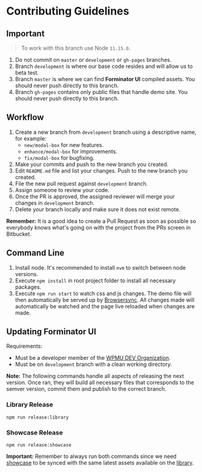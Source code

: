 # Contributing Guidelines

## Important

> To work with this branch use Node `11.15.0`.

1. Do not commit on `master` or `development` or `gh-pages` branches.
2. Branch `development` is where our base code resides and will allow us to beta test.
3. Branch `master` is where we can find **Forminator UI** compiled assets. You should never push directly to this branch.
4. Branch `gh-pages` contains only public files that handle demo site. You should never push directly to this branch.

## Workflow

1. Create a new branch from `development` branch using a descriptive name, for example:
	* `new/modal-box` for new features.
	* `enhance/modal-box` for improvements.
	* `fix/modal-box` for bugfixing.
2. Make your commits and push to the new branch you created.
3. Edit `README.md` file and list your changes. Push to the new branch you created.
4. File the new pull request against `development` branch.
5. Assign someone to review your code.
6. Once the PR is approved, the assigned reviewer will merge your changes in `development` branch.
7. Delete your branch locally and make sure it does not exist remote.

**Remember:** It is a good idea to create a Pull Request as soon as possible so everybody knows what's going on with the project from the PRs screen in Bitbucket.

## Command Line

1. Install node. It's recommended to install `nvm` to switch between node versions.
2. Execute `npm install` in root project folder to install all necessary packages.
3. Execute `npm run start` to watch css and js changes. The demo file will then automatically be served up by [Browsersync](https://browsersync.io/). All changes made will automatically be watched and the page live reloaded when changes are made.

## Updating Forminator UI

Requirements:

* Must be a developer member of the [WPMU DEV Organization](https://github.com/orgs/wpmudev/people).
* Must be on `development` branch with a clean working directory.

**Note:** The following commands handle all aspects of releasing the next version. Once ran, they will build all necessary files that corresponds to the semver version, commit them and publish to the correct branch.

### Library Release

```
npm run release:library
```

### Showcase Release

```
npm run release:showcase
```

**Important:** Remember to always run both commands since we need [showcase](https://github.com/wpmudev/forminator-ui/tree/gh-pages) to be synced with the same latest assets available on the [library](https://github.com/wpmudev/forminator-ui/tree/master).